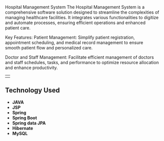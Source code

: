 
Hospital Management System
The Hospital Management System is a comprehensive software solution designed to streamline the complexities of managing healthcare facilities. It integrates various functionalities to digitize and automate processes, ensuring efficient operations and enhanced patient care.

Key Features:
Patient Management: Simplify patient registration, appointment scheduling, and medical record management to ensure smooth patient flow and personalized care.

Doctor and Staff Management: Facilitate efficient management of doctors and staff schedules, tasks, and performance to optimize resource allocation and enhance productivity.





<table>
<tr>
<td>

  </td>
</tr>

</table>

## Technology Used

- **JAVA**
- **JSP**
- **Spring**
- **Spring Boot**
- **Spring data JPA**
- **Hibernate**
- **MySQL**
